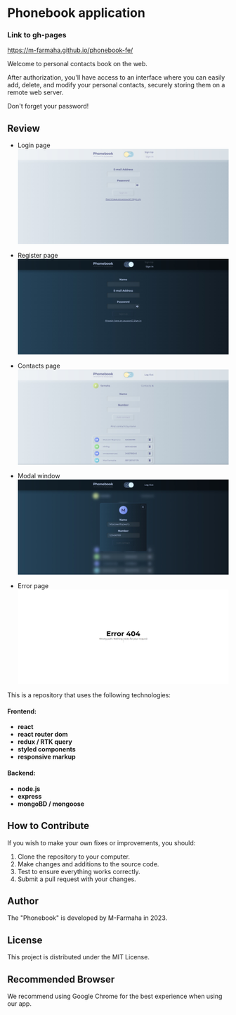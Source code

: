 # Phonebook application

### Link to gh-pages
https://m-farmaha.github.io/phonebook-fe/

Welcome to personal contacts book on the web.

After authorization, you'll have access to an interface where you can easily add, delete, and modify your personal contacts, securely storing them on a remote web server.

Don't forget your password!

## Review

- Login page
![Login page](./assets/LoginPage.jpg)

- Register page
![Register page](./assets/RegisterPage.jpg)

- Contacts page
![Contacts page](./assets/ContactsPage.jpg)

- Modal window
![Modal window](./assets/ModalWindow.jpg)

- Error page
![Error window](./assets/ErrorPage.jpg)

This is a repository that uses the following technologies:

#### Frontend:

 - **react**
- **react router dom**
- **redux / RTK query**
- **styled components**
- **responsive markup**

#### Backend:

- **node.js**
- **express**
- **mongoBD / mongoose**

## How to Contribute

If you wish to make your own fixes or improvements, you should:

1. Clone the repository to your computer.
2. Make changes and additions to the source code.
3. Test to ensure everything works correctly.
4. Submit a pull request with your changes.

## Author

The "Phonebook" is developed by M-Farmaha in 2023.

## License

This project is distributed under the MIT License.

## Recommended Browser

We recommend using Google Chrome for the best experience when using our app.
